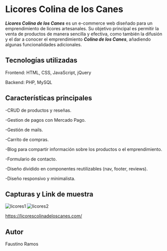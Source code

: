 # Licores Colina de los Canes

**_Licores Colina de los Canes_** es un e-commerce web diseñado para un emprendimiento de licores artesanales. Su objetivo principal es permitir la venta de productos de manera sencilla y efectiva, como también la difusión y el dar a conocer el emprendimiento **_Colina de los Canes_**, añadiendo algunas funcionalidades adicionales.

## Tecnologías utilizadas

Frontend: HTML, CSS, JavaScript, jQuery

Backend: PHP, MySQL

## Características principales

-CRUD de productos y reseñas.

-Gestion de pagos con Mercado Pago.

-Gestión de mails.

-Carrito de compras.

-Blog para compartir información sobre los productos o el emprendimiento.

-Formulario de contacto.

-Diseño dividido en componentes reutilizables (nav, footer, reviews).

-Diseño responsivo y minimalista.

## Capturas y Link de muestra

![licores1](https://github.com/user-attachments/assets/5c46ce4c-a237-4f2b-b585-0c4288f12caf)
![licores2](https://github.com/user-attachments/assets/02c28453-a02a-43f1-8dee-c1761167b1e8)

https://licorescolinadeloscanes.com/

## Autor

Faustino Ramos
